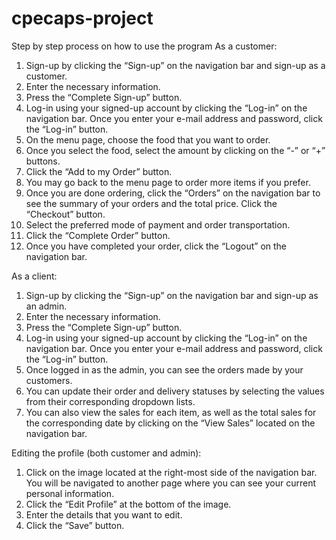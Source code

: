 # cpecaps-project

Step by step process on how to use the program
As a customer:
1. Sign-up by clicking the “Sign-up” on the navigation bar and sign-up as a customer.
2. Enter the necessary information.
3. Press the “Complete Sign-up” button.
4. Log-in using your signed-up account by clicking the “Log-in” on the navigation bar. Once you enter your e-mail address and password, click the “Log-in” button.
5. On the menu page, choose the food that you want to order.
6. Once you select the food, select the amount by clicking on the “-” or “+” buttons.
7. Click the “Add to my Order” button.
8. You may go back to the menu page to order more items if you prefer.
9. Once you are done ordering, click the “Orders” on the navigation bar to see the summary of your orders and the total price. Click the “Checkout” button.
10. Select the preferred mode of payment and order transportation.
11. Click the “Complete Order” button.
12. Once you have completed your order, click the “Logout” on the navigation bar.

As a client:
1. Sign-up by clicking the “Sign-up” on the navigation bar and sign-up as an admin.
2. Enter the necessary information.
3. Press the “Complete Sign-up” button.
4. Log-in using your signed-up account by clicking the “Log-in” on the navigation bar. Once you enter your e-mail address and password, click the “Log-in” button.
5. Once logged in as the admin, you can see the orders made by your customers.
6. You can update their order and delivery statuses by selecting the values from their corresponding dropdown lists.
7. You can also view the sales for each item, as well as the total sales for the corresponding date by clicking on the “View Sales” located on the navigation bar.

Editing the profile (both customer and admin):
1. Click on the image located at the right-most side of the navigation bar. You will be navigated to another page where you can see your current personal information.
2. Click the “Edit Profile” at the bottom of the image.
3. Enter the details that you want to edit.
4. Click the “Save” button.
